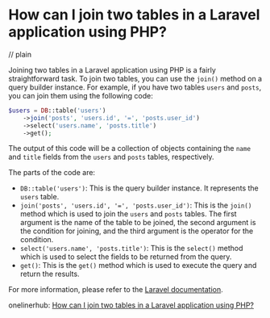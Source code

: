 # How can I join two tables in a Laravel application using PHP?
// plain

Joining two tables in a Laravel application using PHP is a fairly straightforward task. To join two tables, you can use the `join()` method on a query builder instance. For example, if you have two tables `users` and `posts`, you can join them using the following code:

```php
$users = DB::table('users')
    ->join('posts', 'users.id', '=', 'posts.user_id')
    ->select('users.name', 'posts.title')
    ->get();
```

The output of this code will be a collection of objects containing the `name` and `title` fields from the `users` and `posts` tables, respectively.

The parts of the code are:

- `DB::table('users')`: This is the query builder instance. It represents the `users` table.
- `join('posts', 'users.id', '=', 'posts.user_id')`: This is the `join()` method which is used to join the `users` and `posts` tables. The first argument is the name of the table to be joined, the second argument is the condition for joining, and the third argument is the operator for the condition.
- `select('users.name', 'posts.title')`: This is the `select()` method which is used to select the fields to be returned from the query.
- `get()`: This is the `get()` method which is used to execute the query and return the results.

For more information, please refer to the [Laravel documentation](https://laravel.com/docs/7.x/queries#joining-tables).

onelinerhub: [How can I join two tables in a Laravel application using PHP?](https://onelinerhub.com/php-laravel/how-can-i-join-two-tables-in-a-laravel-application-using-php)